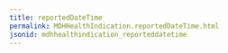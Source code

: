 ```yaml
---
title: reportedDateTime
permalink: MDHHealthIndication.reportedDateTime.html
jsonid: mdhhealthindication_reporteddatetime
---
```

